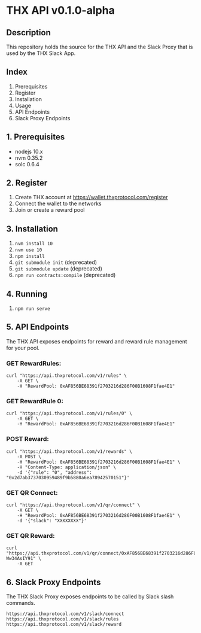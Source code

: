 # THX API v0.1.0-alpha

## Description

This repository holds the source for the THX API and the Slack Proxy that is used by the THX Slack App.

## Index

1. Prerequisites
2. Register
3. Installation
4. Usage
5. API Endpoints
6. Slack Proxy Endpoints

## 1. Prerequisites

-   nodejs 10.x
-   nvm 0.35.2
-   solc 0.6.4

## 2. Register

1. Create THX account at https://wallet.thxprotocol.com/register
2. Connect the wallet to the networks
3. Join or create a reward pool

## 3. Installation

1. `nvm install 10`
2. `nvm use 10`
3. `npm install`
4. `git submodule init` (deprecated)
5. `git submodule update` (deprecated)
6. `npm run contracts:compile` (deprecated)

## 4. Running

1. `npm run serve`

## 5. API Endpoints

The THX API exposes endpoints for reward and reward rule management for your pool.

### GET RewardRules:

```
curl "https://api.thxprotocol.com/v1/rules" \
    -X GET \
    -H "RewardPool: 0xAF856BE68391f2703216d286F00B1608F1fae4E1"
```

### GET RewardRule 0:

```
curl "https://api.thxprotocol.com/v1/rules/0" \
    -X GET \
    -H "RewardPool: 0xAF856BE68391f2703216d286F00B1608F1fae4E1"
```

### POST Reward:

```
curl "https://api.thxprotocol.com/v1/rewards" \
    -X POST \
    -H "RewardPool: 0xAF856BE68391f2703216d286F00B1608F1fae4E1" \
    -H "Content-Type: application/json" \
    -d '{"rule": "0", "address": "0x2d7ab3737030959489f9b5880a6ea78942570151"}'
```

### GET QR Connect:

```
curl "https://api.thxprotocol.com/v1/qr/connect" \
    -X GET \
    -H "RewardPool: 0xAF856BE68391f2703216d286F00B1608F1fae4E1" \
    -d '{"slack": "XXXXXXXX"}'
```

### GET QR Reward:

```
curl "https://api.thxprotocol.com/v1/qr/connect/0xAF856BE68391f2703216d286F00B1608F1fae4E1/0/-Ww34AsIY91" \
    -X GET
```

## 6. Slack Proxy Endpoints

The THX Slack Proxy exposes endpoints to be called by Slack slash commands.

```
https://api.thxprotocol.com/v1/slack/connect
https://api.thxprotocol.com/v1/slack/rules
https://api.thxprotocol.com/v1/slack/reward
```
